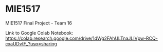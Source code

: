 # MIE1517
MIE1517 Final Project - Team 16

Link to Google Colab Notebook: https://colab.research.google.com/drive/1dWg2FAhULTnaJLIVpw-RCQ-cxaUDvtF_?usp=sharing

